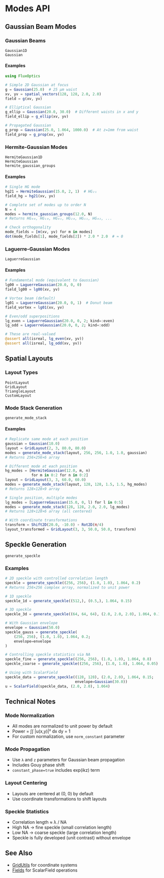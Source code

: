 # Modes API

## Gaussian Beam Modes

### Gaussian Beams

```@docs
Gaussian1D
Gaussian
```

#### Examples

```julia
using FluxOptics

# Simple 2D Gaussian at focus
g = Gaussian(25.0)  # 25 μm waist
xv, yv = spatial_vectors(128, 128, 2.0, 2.0)
field = g(xv, yv)

# Elliptical Gaussian
g_ellip = Gaussian(20.0, 30.0)  # Different waists in x and y
field_ellip = g_ellip(xv, yv)

# Propagated Gaussian
g_prop = Gaussian(25.0, 1.064, 1000.0)  # At z=1mm from waist
field_prop = g_prop(xv, yv)
```

### Hermite-Gaussian Modes

```@docs
HermiteGaussian1D
HermiteGaussian
hermite_gaussian_groups
```

#### Examples

```julia
# Single HG mode
hg21 = HermiteGaussian(15.0, 2, 1)  # HG₂₁
field_hg = hg21(xv, yv)

# Complete set of modes up to order N
N = 4
modes = hermite_gaussian_groups(12.0, N)
# Returns HG₀₀, HG₁₀, HG₀₁, HG₂₀, HG₁₁, HG₀₂, ...

# Check orthogonality
mode_fields = [m(xv, yv) for m in modes]
dot(mode_fields[1], mode_fields[2]) * 2.0 * 2.0  # ≈ 0
```

### Laguerre-Gaussian Modes

```@docs
LaguerreGaussian
```

#### Examples

```julia
# Fundamental mode (equivalent to Gaussian)
lg00 = LaguerreGaussian(20.0, 0, 0)
field_lg00 = lg00(xv, yv)

# Vortex beam (default)
lg01 = LaguerreGaussian(20.0, 0, 1)  # Donut beam
field_vortex = lg01(xv, yv)

# Even/odd superpositions
lg_even = LaguerreGaussian(20.0, 0, 2; kind=:even)
lg_odd = LaguerreGaussian(20.0, 0, 2; kind=:odd)

# These are real-valued
@assert all(isreal, lg_even(xv, yv))
@assert all(isreal, lg_odd(xv, yv))
```

## Spatial Layouts

### Layout Types

```@docs
PointLayout
GridLayout
TriangleLayout
CustomLayout
```

### Mode Stack Generation

```@docs
generate_mode_stack
```

#### Examples

```julia
# Replicate same mode at each position
gaussian = Gaussian(10.0)
layout = GridLayout(2, 3, 80.0, 80.0)
modes = generate_mode_stack(layout, 256, 256, 1.0, 1.0, gaussian)
# Returns 256×256×6 array

# Different mode at each position
hg_modes = [HermiteGaussian(12.0, m, n) 
            for m in 0:2 for n in 0:2]
layout = GridLayout(3, 3, 60.0, 60.0)
modes = generate_mode_stack(layout, 128, 128, 1.5, 1.5, hg_modes)
# Returns 128×128×9 array

# Single position, multiple modes
lg_modes = [LaguerreGaussian(15.0, 0, l) for l in 0:5]
modes = generate_mode_stack(128, 128, 2.0, 2.0, lg_modes)
# Returns 128×128×6 array (all centered)

# With coordinate transformations
transform = Shift2D(20.0, -10.0) ∘ Rot2D(π/4)
layout_transformed = GridLayout(3, 3, 50.0, 50.0, transform)
```

## Speckle Generation

```@docs
generate_speckle
```

### Examples

```julia
# 2D speckle with controlled correlation length
speckle = generate_speckle((256, 256), (1.0, 1.0), 1.064, 0.2)
# Returns 256×256 complex array, normalized to unit power

# 1D speckle
speckle_1d = generate_speckle((512,), (0.5,), 1.064, 0.15)

# 3D speckle
speckle_3d = generate_speckle((64, 64, 64), (2.0, 2.0, 2.0), 1.064, 0.1)

# With Gaussian envelope
envelope = Gaussian(50.0)
speckle_gauss = generate_speckle(
    (256, 256), (1.0, 1.0), 1.064, 0.2;
    envelope=envelope
)

# Controlling speckle statistics via NA
speckle_fine = generate_speckle((256, 256), (1.0, 1.0), 1.064, 0.8)    # High NA
speckle_coarse = generate_speckle((256, 256), (1.0, 1.0), 1.064, 0.05)  # Low NA

# Using with ScalarField
speckle_data = generate_speckle((128, 128), (2.0, 2.0), 1.064, 0.15;
                                envelope=Gaussian(30.0))
u = ScalarField(speckle_data, (2.0, 2.0), 1.064)
```

## Technical Notes

### Mode Normalization
- All modes are normalized to unit power by default
- Power = ∫∫ |u(x,y)|² dx dy = 1
- For custom normalization, use `norm_constant` parameter

### Mode Propagation
- Use `λ` and `z` parameters for Gaussian beam propagation
- Includes Gouy phase shift
- `constant_phase=true` includes exp(ikz) term

### Layout Centering
- Layouts are centered at (0, 0) by default
- Use coordinate transformations to shift layouts

### Speckle Statistics
- Correlation length ≈ λ / NA
- High NA → fine speckle (small correlation length)
- Low NA → coarse speckle (large correlation length)
- Speckle is fully developed (unit contrast) without envelope

## See Also

- [GridUtils](../gridutils/index.md) for coordinate systems
- [Fields](../fields/index.md) for ScalarField operations
